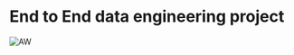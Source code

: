 # End to End data engineering project
![AW](https://github.com/user-attachments/assets/c53a8b8f-1fd2-4b50-b63c-9f625d29e928)
